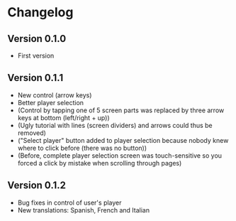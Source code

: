 # Changelog

## Version 0.1.0

 * First version
 
## Version 0.1.1

 * New control (arrow keys)
 * Better player selection
 * (Control by tapping one of 5 screen parts was replaced by three arrow keys at bottom (left/right + up))
 * (Ugly tutorial with lines (screen dividers) and arrows could thus be removed)
 * ("Select player" button added to player selection because nobody knew where to click before (there was no button))
 * (Before, complete player selection screen was touch-sensitive so you forced a click by mistake when scrolling through pages)

## Version 0.1.2

 * Bug fixes in control of user's player
 * New translations: Spanish, French and Italian
